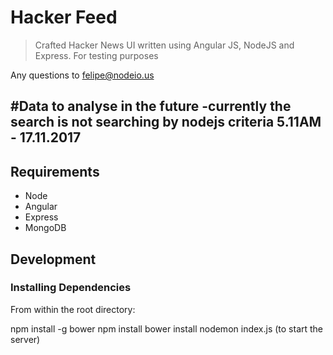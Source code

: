 
# Hacker Feed

> Crafted Hacker News UI written using Angular JS, NodeJS and Express. For testing purposes 

Any questions to felipe@nodeio.us 

#Data to analyse in the future 
-currently the search is not searching by nodejs criteria
5.11AM - 17.11.2017
-

## Requirements

- Node 
- Angular
- Express
- MongoDB

## Development

### Installing Dependencies

From within the root directory:

npm install -g bower
npm install
bower install
nodemon index.js (to start the server)

